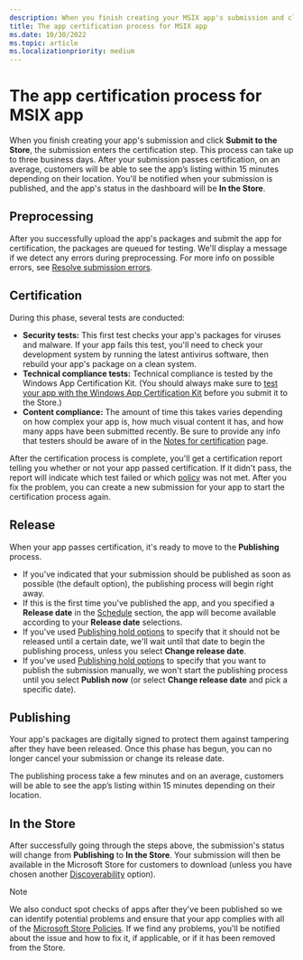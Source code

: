 ```yaml
---
description: When you finish creating your MSIX app's submission and click Submit to the Store, the submission enters the certification step.
title: The app certification process for MSIX app
ms.date: 10/30/2022
ms.topic: article
ms.localizationpriority: medium
---
```


# The app certification process for MSIX app

When you finish creating your app's submission and click **Submit to the Store**, the submission enters the certification step. This process can take up to three business days. After your submission passes certification, on an average, customers will be able to see the app’s listing within 15 minutes depending on their location. You'll be notified when your submission is published, and the app's status in the dashboard will be **In the Store**.

## Preprocessing

After you successfully upload the app's packages and submit the app for certification, the packages are queued for testing. We'll display a message if we detect any errors during preprocessing. For more info on possible errors, see [Resolve submission errors](./resolve-submission-errors.md).

## Certification

During this phase, several tests are conducted:

- **Security tests:** This first test checks your app's packages for viruses and malware. If your app fails this test, you'll need to check your development system by running the latest antivirus software, then rebuild your app's package on a clean system.
- **Technical compliance tests:** Technical compliance is tested by the Windows App Certification Kit. (You should always make sure to [test your app with the Windows App Certification Kit](/windows/uwp/debug-test-perf/windows-app-certification-kit) before you submit it to the Store.)
- **Content compliance:** The amount of time this takes varies depending on how complex your app is, how much visual content it has, and how many apps have been submitted recently. Be sure to provide any info that testers should be aware of in the [Notes for certification](./manage-submission-options.md#notes-for-certification) page.

After the certification process is complete, you'll get a certification report telling you whether or not your app passed certification. If it didn't pass, the report will indicate which test failed or which [policy](../../store-policies.md) was not met. After you fix the problem, you can create a new submission for your app to start the certification process again.

## Release

When your app passes certification, it's ready to move to the **Publishing** process.

- If you've indicated that your submission should be published as soon as possible (the default option), the publishing process will begin right away.
- If this is the first time you've published the app, and you specified a **Release date** in the [Schedule](./schedule-pricing-changes.md#configure-precise-release-scheduling) section, the app will become available according to your **Release date** selections.
- If you've used [Publishing hold options](./manage-submission-options.md#publishing-hold-options) to specify that it should not be released until a certain date, we'll wait until that date to begin the publishing process, unless you select **Change release date**.
- If you've used [Publishing hold options](./manage-submission-options.md#publishing-hold-options) to specify that you want to publish the submission manually, we won't start the publishing process until you select **Publish now** (or select **Change release date** and pick a specific date).

## Publishing

Your app's packages are digitally signed to protect them against tampering after they have been released. Once this phase has begun, you can no longer cancel your submission or change its release date.

The publishing process take a few minutes and on an average, customers will be able to see the app’s listing within 15 minutes depending on their location.

## In the Store

After successfully going through the steps above, the submission's status will change from **Publishing** to **In the Store**. Your submission will then be available in the Microsoft Store for customers to download (unless you have chosen another [Discoverability](./visibility-options.md#discoverability) option).

> [!NOTE]
> We also conduct spot checks of apps after they've been published so we can identify potential problems and ensure that your app complies with all of the [Microsoft Store Policies](../../store-policies.md). If we find any problems, you'll be notified about the issue and how to fix it, if applicable, or if it has been removed from the Store.
